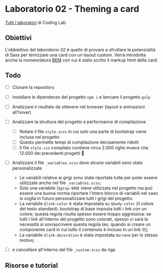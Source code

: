 # Laboratorio 02 - Theming a card
[Tutti i laboratori](https://github.com/Mekit/coding-lab) di Coding Lab

## Obiettivi

L'obbiettivo del *laboratorio 02* è quello di provare a sfruttare le potenzialità di Sass per temizzare una card con un layout custom.
Verrà introdotta anche la nomenclatura [BEM](http://getbem.com/naming/) con cui è stato scritto il markup html della card.

## Todo

- [ ] Clonare la repository
- [ ] Installare le dipendenze del progetto `npm i` e lanciare il progetto `gulp`
- [ ] Analizzare il risultato da ottenere nel browser (layout e animazioni all'hover)
- [ ] Analizzare la struttura del progetto e performance di compilazione
  - [ ] Notare il file `style.scss` in cui solo una parte di bootstrap viene inclusa nel progetto
  - [ ] Questo permette tempi di compilazione decisamente ridotti
  - [ ] Il file `style.css` compilato contiene circa 2.000 righe invece che 12.000 dei precedenti progetti 🚀
- [ ] Analizzare il file `_variables.scss` dove alcune variabili sono state personalizzate
  - Le variabili relative ai grigi sono state riportate tutte per poter essere utilizzate anche nel file `_variables.scss`;
  - Solo una variabile (`$gray-900`) viene utilizzata nel progetto ma può essere una buona norma riportare l'intero blocco di variabili nel caso si voglia in futuro personalizzare tutti i grigi del progetto.
  - La variabile `$link-color` è stata impostata su `$body-color` (il colore del testo standard): bootstrap di base imposta tutti i link con un colore; questa regola risulta spesso essere troppo aggressiva: se tutti i link all'interno del progetto sono colorati, spesso ci sarà la necessità si sovrascrivere questa regola (es. quando si creare un componente card in cui tutto il contenuto è incluso in un link 🤓);
  - La variabile `$link-decoration` è stata impostata su `none` per lo stesso motivo;
- [ ] e cancellare all'interno del file `_custom.scss` da riga 


## Risorse e tutorial


